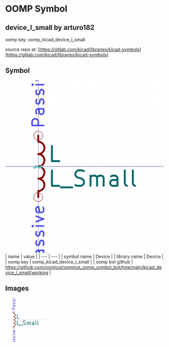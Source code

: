 # OOMP Symbol  
## device_l_small  by arturo182  
  
oomp key: oomp_kicad_device_l_small  
  
source repo at: [https://gitlab.com/kicad/libraries/kicad-symbols](https://gitlab.com/kicad/libraries/kicad-symbols)  
## Symbol  
  
[![working.png](working_600.png)](working.png)  
| name | value | 
| --- | --- | 
| symbol name | Device | 
| library name | Device | 
| oomp key | oomp_kicad_device_l_small | 
| oomp bot github | https://github.com/oomlout/oomlout_oomp_symbol_bot/tree/main/kicad_device_l_small/working | 
## Images  
  
[![working.png](working_140.png)](working.png)  
